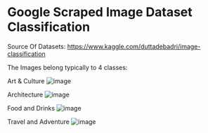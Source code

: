 # Google Scraped Image Dataset Classification

Source Of Datasets: https://www.kaggle.com/duttadebadri/image-classification

The Images belong typically to 4 classes:

Art & Culture
![image](https://user-images.githubusercontent.com/31736193/127156832-0f756382-1d9c-456d-8f36-2b02877cbccb.png)


Architecture
![image](https://user-images.githubusercontent.com/31736193/127156890-1d8300a0-28b1-4969-9f96-afe619b0d6d1.png)


Food and Drinks
![image](https://user-images.githubusercontent.com/31736193/127156984-2aa5ea3d-4310-4dcd-b80e-a6e721fb4a00.png)


Travel and Adventure
![image](https://user-images.githubusercontent.com/31736193/127157046-0317e588-2e24-47c3-8014-0c89dcf5577e.png)
